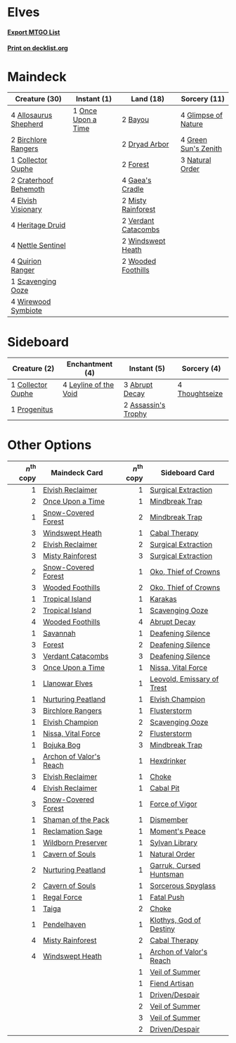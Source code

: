 # Elves

#### [Export MTGO List](../collection/Elves/Elves.txt)
#### [Print on decklist.org](http://decklist.org/?deckmain=4%09Allosaurus%20Shepherd%0A2%09Bayou%0A2%09Birchlore%20Rangers%0A1%09Collector%20Ouphe%0A2%09Craterhoof%20Behemoth%0A2%09Dryad%20Arbor%0A4%09Elvish%20Visionary%0A2%09Forest%0A4%09Gaea's%20Cradle%0A4%09Glimpse%20of%20Nature%0A4%09Green%20Sun's%20Zenith%0A4%09Heritage%20Druid%0A2%09Misty%20Rainforest%0A3%09Natural%20Order%0A4%09Nettle%20Sentinel%0A1%09Once%20Upon%20a%20Time%0A4%09Quirion%20Ranger%0A1%09Scavenging%20Ooze%0A2%09Verdant%20Catacombs%0A2%09Windswept%20Heath%0A4%09Wirewood%20Symbiote%0A2%09Wooded%20Foothills&deckside=3%09Abrupt%20Decay%0A2%09Assassin's%20Trophy%0A1%09Collector%20Ouphe%0A4%09Leyline%20of%20the%20Void%0A1%09Progenitus%0A4%09Thoughtseize)
# Maindeck

|                                         Creature (30)                                          |                                         Instant (1)                                         |                                          Land (18)                                           |                                         Sorcery (11)                                          |
|------------------------------------------------------------------------------------------------|---------------------------------------------------------------------------------------------|----------------------------------------------------------------------------------------------|-----------------------------------------------------------------------------------------------|
|4 [Allosaurus Shepherd](http://gatherer.wizards.com/Pages/Card/Details.aspx?multiverseid=489195)|1 [Once Upon a Time](http://gatherer.wizards.com/Pages/Card/Details.aspx?multiverseid=473131)|2 [Bayou](http://gatherer.wizards.com/Pages/Card/Details.aspx?multiverseid=879)               |4 [Glimpse of Nature](http://gatherer.wizards.com/Pages/Card/Details.aspx?multiverseid=75241)  |
|2 [Birchlore Rangers](http://gatherer.wizards.com/Pages/Card/Details.aspx?multiverseid=39836)   |                                                                                             |2 [Dryad Arbor](http://gatherer.wizards.com/Pages/Card/Details.aspx?multiverseid=136196)      |4 [Green Sun's Zenith](http://gatherer.wizards.com/Pages/Card/Details.aspx?multiverseid=413711)|
|1 [Collector Ouphe](http://gatherer.wizards.com/Pages/Card/Details.aspx?multiverseid=464107)    |                                                                                             |2 [Forest](http://gatherer.wizards.com/Pages/Card/Details.aspx?multiverseid=439860)           |3 [Natural Order](http://gatherer.wizards.com/Pages/Card/Details.aspx?multiverseid=413719)     |
|2 [Craterhoof Behemoth](http://gatherer.wizards.com/Pages/Card/Details.aspx?multiverseid=240027)|                                                                                             |4 [Gaea's Cradle](http://gatherer.wizards.com/Pages/Card/Details.aspx?multiverseid=10422)     |                                                                                               |
|4 [Elvish Visionary](http://gatherer.wizards.com/Pages/Card/Details.aspx?multiverseid=175124)   |                                                                                             |2 [Misty Rainforest](http://gatherer.wizards.com/Pages/Card/Details.aspx?multiverseid=405102) |                                                                                               |
|4 [Heritage Druid](http://gatherer.wizards.com/Pages/Card/Details.aspx?multiverseid=413713)     |                                                                                             |2 [Verdant Catacombs](http://gatherer.wizards.com/Pages/Card/Details.aspx?multiverseid=405113)|                                                                                               |
|4 [Nettle Sentinel](http://gatherer.wizards.com/Pages/Card/Details.aspx?multiverseid=442171)    |                                                                                             |2 [Windswept Heath](http://gatherer.wizards.com/Pages/Card/Details.aspx?multiverseid=405115)  |                                                                                               |
|4 [Quirion Ranger](http://gatherer.wizards.com/Pages/Card/Details.aspx?multiverseid=3674)       |                                                                                             |2 [Wooded Foothills](http://gatherer.wizards.com/Pages/Card/Details.aspx?multiverseid=405116) |                                                                                               |
|1 [Scavenging Ooze](http://gatherer.wizards.com/Pages/Card/Details.aspx?multiverseid=420783)    |                                                                                             |                                                                                              |                                                                                               |
|4 [Wirewood Symbiote](http://gatherer.wizards.com/Pages/Card/Details.aspx?multiverseid=159322)  |                                                                                             |                                                                                              |                                                                                               |


# Sideboard

|                                        Creature (2)                                        |                                        Enchantment (4)                                         |                                         Instant (5)                                          |                                       Sorcery (4)                                       |
|--------------------------------------------------------------------------------------------|------------------------------------------------------------------------------------------------|----------------------------------------------------------------------------------------------|-----------------------------------------------------------------------------------------|
|1 [Collector Ouphe](http://gatherer.wizards.com/Pages/Card/Details.aspx?multiverseid=464107)|4 [Leyline of the Void](http://gatherer.wizards.com/Pages/Card/Details.aspx?multiverseid=107682)|3 [Abrupt Decay](http://gatherer.wizards.com/Pages/Card/Details.aspx?multiverseid=456061)     |4 [Thoughtseize](http://gatherer.wizards.com/Pages/Card/Details.aspx?multiverseid=438676)|
|1 [Progenitus](http://gatherer.wizards.com/Pages/Card/Details.aspx?multiverseid=179496)     |                                                                                                |2 [Assassin's Trophy](http://gatherer.wizards.com/Pages/Card/Details.aspx?multiverseid=452902)|                                                                                         |


# Other Options

|*n*<sup>th</sup> copy|                                          Maindeck Card                                           |*n*<sup>th</sup> copy|                                           Sideboard Card                                            |
|--------------------:|--------------------------------------------------------------------------------------------------|--------------------:|-----------------------------------------------------------------------------------------------------|
|                    1|[Elvish Reclaimer](http://gatherer.wizards.com/Pages/Card/Details.aspx?multiverseid=466923)       |                    1|[Surgical Extraction](http://gatherer.wizards.com/Pages/Card/Details.aspx?multiverseid=397706)       |
|                    2|[Once Upon a Time](http://gatherer.wizards.com/Pages/Card/Details.aspx?multiverseid=473131)       |                    1|[Mindbreak Trap](http://gatherer.wizards.com/Pages/Card/Details.aspx?multiverseid=197532)            |
|                    1|[Snow-Covered Forest](http://gatherer.wizards.com/Pages/Card/Details.aspx?multiverseid=121192)    |                    2|[Mindbreak Trap](http://gatherer.wizards.com/Pages/Card/Details.aspx?multiverseid=197532)            |
|                    3|[Windswept Heath](http://gatherer.wizards.com/Pages/Card/Details.aspx?multiverseid=405115)        |                    1|[Cabal Therapy](http://gatherer.wizards.com/Pages/Card/Details.aspx?multiverseid=413625)             |
|                    2|[Elvish Reclaimer](http://gatherer.wizards.com/Pages/Card/Details.aspx?multiverseid=466923)       |                    2|[Surgical Extraction](http://gatherer.wizards.com/Pages/Card/Details.aspx?multiverseid=397706)       |
|                    3|[Misty Rainforest](http://gatherer.wizards.com/Pages/Card/Details.aspx?multiverseid=405102)       |                    3|[Surgical Extraction](http://gatherer.wizards.com/Pages/Card/Details.aspx?multiverseid=397706)       |
|                    2|[Snow-Covered Forest](http://gatherer.wizards.com/Pages/Card/Details.aspx?multiverseid=121192)    |                    1|[Oko, Thief of Crowns](http://gatherer.wizards.com/Pages/Card/Details.aspx?multiverseid=473159)      |
|                    3|[Wooded Foothills](http://gatherer.wizards.com/Pages/Card/Details.aspx?multiverseid=405116)       |                    2|[Oko, Thief of Crowns](http://gatherer.wizards.com/Pages/Card/Details.aspx?multiverseid=473159)      |
|                    1|[Tropical Island](http://gatherer.wizards.com/Pages/Card/Details.aspx?multiverseid=884)           |                    1|[Karakas](http://gatherer.wizards.com/Pages/Card/Details.aspx?multiverseid=413782)                   |
|                    2|[Tropical Island](http://gatherer.wizards.com/Pages/Card/Details.aspx?multiverseid=884)           |                    1|[Scavenging Ooze](http://gatherer.wizards.com/Pages/Card/Details.aspx?multiverseid=420783)           |
|                    4|[Wooded Foothills](http://gatherer.wizards.com/Pages/Card/Details.aspx?multiverseid=405116)       |                    4|[Abrupt Decay](http://gatherer.wizards.com/Pages/Card/Details.aspx?multiverseid=456061)              |
|                    1|[Savannah](http://gatherer.wizards.com/Pages/Card/Details.aspx?multiverseid=881)                  |                    1|[Deafening Silence](http://gatherer.wizards.com/Pages/Card/Details.aspx?multiverseid=472972)         |
|                    3|[Forest](http://gatherer.wizards.com/Pages/Card/Details.aspx?multiverseid=439860)                 |                    2|[Deafening Silence](http://gatherer.wizards.com/Pages/Card/Details.aspx?multiverseid=472972)         |
|                    3|[Verdant Catacombs](http://gatherer.wizards.com/Pages/Card/Details.aspx?multiverseid=405113)      |                    3|[Deafening Silence](http://gatherer.wizards.com/Pages/Card/Details.aspx?multiverseid=472972)         |
|                    3|[Once Upon a Time](http://gatherer.wizards.com/Pages/Card/Details.aspx?multiverseid=473131)       |                    1|[Nissa, Vital Force](http://gatherer.wizards.com/Pages/Card/Details.aspx?multiverseid=417736)        |
|                    1|[Llanowar Elves](http://gatherer.wizards.com/Pages/Card/Details.aspx?multiverseid=129626)         |                    1|[Leovold, Emissary of Trest](http://gatherer.wizards.com/Pages/Card/Details.aspx?multiverseid=416834)|
|                    1|[Nurturing Peatland](http://gatherer.wizards.com/Pages/Card/Details.aspx?multiverseid=464192)     |                    1|[Elvish Champion](http://gatherer.wizards.com/Pages/Card/Details.aspx?multiverseid=129534)           |
|                    3|[Birchlore Rangers](http://gatherer.wizards.com/Pages/Card/Details.aspx?multiverseid=39836)       |                    1|[Flusterstorm](http://gatherer.wizards.com/Pages/Card/Details.aspx?multiverseid=228255)              |
|                    1|[Elvish Champion](http://gatherer.wizards.com/Pages/Card/Details.aspx?multiverseid=129534)        |                    2|[Scavenging Ooze](http://gatherer.wizards.com/Pages/Card/Details.aspx?multiverseid=420783)           |
|                    1|[Nissa, Vital Force](http://gatherer.wizards.com/Pages/Card/Details.aspx?multiverseid=417736)     |                    2|[Flusterstorm](http://gatherer.wizards.com/Pages/Card/Details.aspx?multiverseid=228255)              |
|                    1|[Bojuka Bog](http://gatherer.wizards.com/Pages/Card/Details.aspx?multiverseid=376269)             |                    3|[Mindbreak Trap](http://gatherer.wizards.com/Pages/Card/Details.aspx?multiverseid=197532)            |
|                    1|[Archon of Valor's Reach](http://gatherer.wizards.com/Pages/Card/Details.aspx?multiverseid=446042)|                    1|[Hexdrinker](http://gatherer.wizards.com/Pages/Card/Details.aspx?multiverseid=464117)                |
|                    3|[Elvish Reclaimer](http://gatherer.wizards.com/Pages/Card/Details.aspx?multiverseid=466923)       |                    1|[Choke](http://gatherer.wizards.com/Pages/Card/Details.aspx?multiverseid=45431)                      |
|                    4|[Elvish Reclaimer](http://gatherer.wizards.com/Pages/Card/Details.aspx?multiverseid=466923)       |                    1|[Cabal Pit](http://gatherer.wizards.com/Pages/Card/Details.aspx?multiverseid=29904)                  |
|                    3|[Snow-Covered Forest](http://gatherer.wizards.com/Pages/Card/Details.aspx?multiverseid=121192)    |                    1|[Force of Vigor](http://gatherer.wizards.com/Pages/Card/Details.aspx?multiverseid=464113)            |
|                    1|[Shaman of the Pack](http://gatherer.wizards.com/Pages/Card/Details.aspx?multiverseid=413747)     |                    1|[Dismember](http://gatherer.wizards.com/Pages/Card/Details.aspx?multiverseid=382182)                 |
|                    1|[Reclamation Sage](http://gatherer.wizards.com/Pages/Card/Details.aspx?multiverseid=389651)       |                    1|[Moment's Peace](http://gatherer.wizards.com/Pages/Card/Details.aspx?multiverseid=31811)             |
|                    1|[Wildborn Preserver](http://gatherer.wizards.com/Pages/Card/Details.aspx?multiverseid=473144)     |                    1|[Sylvan Library](http://gatherer.wizards.com/Pages/Card/Details.aspx?multiverseid=2240)              |
|                    1|[Cavern of Souls](http://gatherer.wizards.com/Pages/Card/Details.aspx?multiverseid=278058)        |                    1|[Natural Order](http://gatherer.wizards.com/Pages/Card/Details.aspx?multiverseid=413719)             |
|                    2|[Nurturing Peatland](http://gatherer.wizards.com/Pages/Card/Details.aspx?multiverseid=464192)     |                    1|[Garruk, Cursed Huntsman](http://gatherer.wizards.com/Pages/Card/Details.aspx?multiverseid=473153)   |
|                    2|[Cavern of Souls](http://gatherer.wizards.com/Pages/Card/Details.aspx?multiverseid=278058)        |                    1|[Sorcerous Spyglass](http://gatherer.wizards.com/Pages/Card/Details.aspx?multiverseid=435407)        |
|                    1|[Regal Force](http://gatherer.wizards.com/Pages/Card/Details.aspx?multiverseid=442758)            |                    1|[Fatal Push](http://gatherer.wizards.com/Pages/Card/Details.aspx?multiverseid=423724)                |
|                    1|[Taiga](http://gatherer.wizards.com/Pages/Card/Details.aspx?multiverseid=883)                     |                    2|[Choke](http://gatherer.wizards.com/Pages/Card/Details.aspx?multiverseid=45431)                      |
|                    1|[Pendelhaven](http://gatherer.wizards.com/Pages/Card/Details.aspx?multiverseid=442233)            |                    1|[Klothys, God of Destiny](http://gatherer.wizards.com/Pages/Card/Details.aspx?multiverseid=476471)   |
|                    4|[Misty Rainforest](http://gatherer.wizards.com/Pages/Card/Details.aspx?multiverseid=405102)       |                    2|[Cabal Therapy](http://gatherer.wizards.com/Pages/Card/Details.aspx?multiverseid=413625)             |
|                    4|[Windswept Heath](http://gatherer.wizards.com/Pages/Card/Details.aspx?multiverseid=405115)        |                    1|[Archon of Valor's Reach](http://gatherer.wizards.com/Pages/Card/Details.aspx?multiverseid=446042)   |
|                     |                                                                                                  |                    1|[Veil of Summer](http://gatherer.wizards.com/Pages/Card/Details.aspx?multiverseid=466952)            |
|                     |                                                                                                  |                    1|[Fiend Artisan](http://gatherer.wizards.com/Pages/Card/Details.aspx?multiverseid=479740)             |
|                     |                                                                                                  |                    1|[Driven/Despair](http://gatherer.wizards.com/Pages/Card/Details.aspx?multiverseid=430846)            |
|                     |                                                                                                  |                    2|[Veil of Summer](http://gatherer.wizards.com/Pages/Card/Details.aspx?multiverseid=466952)            |
|                     |                                                                                                  |                    3|[Veil of Summer](http://gatherer.wizards.com/Pages/Card/Details.aspx?multiverseid=466952)            |
|                     |                                                                                                  |                    2|[Driven/Despair](http://gatherer.wizards.com/Pages/Card/Details.aspx?multiverseid=430846)            |

